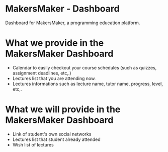 # MakersMaker - Dashboard

Dashboard for MakersMaker, a programming education platform.

# What we provide in the MakersMaker Dashboard
  - Calendar to easily checkout your course schedules (such as quizzes, assignment deadlines, etc,.)
  - Lectures list that you are attending now.
  - Lectures informations such as lecture name, tutor name, progress, level, etc,.

# What we will provide in the MakersMaker Dashboard
 - Link of student's own social networks
 - Lectures list that student already attended
 - Wish list of lectures


